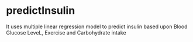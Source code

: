 # predictInsulin
It uses multiple linear regression model to predict insulin based upon Blood Glucose LeveL, Exercise and Carbohydrate intake

